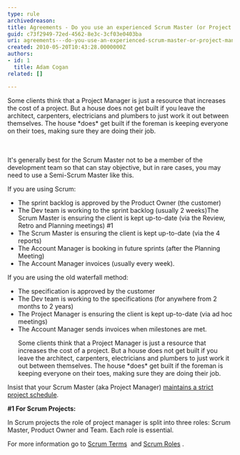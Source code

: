 ```yaml
---
type: rule
archivedreason: 
title: Agreements - Do you use an experienced Scrum Master (or Project Manager)?
guid: c73f2949-72ed-4562-8e3c-3cf03e0403ba
uri: agreements---do-you-use-an-experienced-scrum-master-or-project-manager
created: 2010-05-20T10:43:28.0000000Z
authors:
- id: 1
  title: Adam Cogan
related: []

---
```



<p>Some clients think that a Project Manager is just a resource that increases the cost of a project. But a house does not get built if you leave the architect, carpenters, electricians and plumbers to just work it out between themselves. The house *does* get built if the foreman is keeping everyone on their toes, making sure they are doing their job.&#160;&#160;</p>
<br><excerpt class='endintro'></excerpt><br>
<div>It's generally best for the Scrum Master not to be a member of the development team so that can stay objective, but in rare cases, you may need to use a Semi-Scrum Master like this.</div>
<p>If you are using Scrum&#58;</p>
<ul><li>The sprint backlog is approved by the Product Owner (the customer)</li>
<li>The Dev team is working to the sprint backlog (usually 2 weeks)The Scrum Master is ensuring the client is kept up-to-date (via the Review, Retro and Planning meetings) #1</li>
<li>The Scrum Master is ensuring the client is kept up-to-date (via the 4 reports) </li>
<li>The Account Manager is booking in future sprints (after the Planning Meeting)</li>
<li>The Account Manager invoices (usually every week).</li></ul>
<p>If you are using the old waterfall method&#58;</p>
<ul><li>The specification is approved by the customer</li>
<li>The Dev team is working to the specifications (for anywhere from 2 months to 2 years)</li>
<li>The Project Manager is ensuring the client is kept up-to-date (via ad hoc meetings)</li>
<li>The Account Manager sends invoices when milestones are met.<br></li></ul>
<ul>Some clients think that a Project Manager is just a resource that increases the cost of a project. But a house does not get built if you leave the architect, carpenters, electricians and plumbers to just work it out between themselves. The house *does* get built if the foreman is keeping everyone on their toes, making sure they are doing their job. </ul>
<p>Insist that your Scrum Master (aka Project Manager)&#160;<a href="/Management/RulesToBetterScrumUsingTFS/Pages/MaintainStrictProjectSchedule.aspx">maintains a strict project schedule</a>. </p>
<div class="scrum-GreyBox"><p><strong>#1 For Scrum Projects&#58;</strong></p>
<p>In Scrum projects the role of project manager is split into three roles&#58; Scrum Master, Product Owner and Team. Each role is essential. </p></div>
<p>For more information go to <a href="http&#58;//www.scrumalliance.org/articles/39-glossary-of-scrum-terms">Scrum Terms</a> <img title="You are now leaving SSW" src="http&#58;//www.ssw.com.au/ssw/images/external.gif" alt="" /> and <a href="http&#58;//www.scrumalliance.org/pages/scrum_roles">Scrum Roles</a> <img title="You are now leaving SSW" src="http&#58;//www.ssw.com.au/ssw/images/external.gif" alt="" />.</p>


